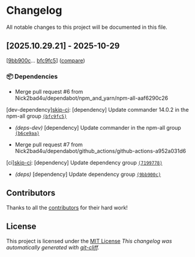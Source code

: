 <!-- markdownlint-disable -->
<!-- eslint-disable markdown/no-missing-label-refs -->
# Changelog

All notable changes to this project will be documented in this file.

## [2025.10.29.21] - 2025-10-29


[[9bb900c](https://github.com/Nick2bad4u/PS-Color-Scripts-Enhanced/commit/9bb900c6b3370bcb0c519e4a77104d4ca87868c0)...
[bfc9fc5](https://github.com/Nick2bad4u/PS-Color-Scripts-Enhanced/commit/bfc9fc5bc8a96b077b9254e6bb11f6ce544f64e3)]
([compare](https://github.com/Nick2bad4u/PS-Color-Scripts-Enhanced/compare/9bb900c6b3370bcb0c519e4a77104d4ca87868c0...bfc9fc5bc8a96b077b9254e6bb11f6ce544f64e3))


### 📦 Dependencies

- Merge pull request #6 from Nick2bad4u/dependabot/npm_and_yarn/npm-all-aaf6290c26

[dev-dependency][skip-ci](deps-dev): [dependency] Update commander 14.0.2 in the npm-all group [`(bfc9fc5)`](https://github.com/Nick2bad4u/PS-Color-Scripts-Enhanced/commit/bfc9fc5bc8a96b077b9254e6bb11f6ce544f64e3)


- *(deps-dev)* [dependency] Update commander in the npm-all group [`(b6ce9aa)`](https://github.com/Nick2bad4u/PS-Color-Scripts-Enhanced/commit/b6ce9aa057fbec9853c6e924d29a517f19061903)


- Merge pull request #7 from Nick2bad4u/dependabot/github_actions/github-actions-a952a031d6

[ci][skip-ci](deps): [dependency] Update dependency group [`(7199778)`](https://github.com/Nick2bad4u/PS-Color-Scripts-Enhanced/commit/71997780f0c7fc14b902b864dbcffe3715b27c89)


- *(deps)* [dependency] Update dependency group [`(9bb900c)`](https://github.com/Nick2bad4u/PS-Color-Scripts-Enhanced/commit/9bb900c6b3370bcb0c519e4a77104d4ca87868c0)






## Contributors
Thanks to all the [contributors](https://github.com/Nick2bad4u/PS-Color-Scripts-Enhanced/graphs/contributors) for their hard work!
## License
This project is licensed under the [MIT License](https://github.com/Nick2bad4u/PS-Color-Scripts-Enhanced/blob/main/LICENSE)
*This changelog was automatically generated with [git-cliff](https://github.com/orhun/git-cliff).*

